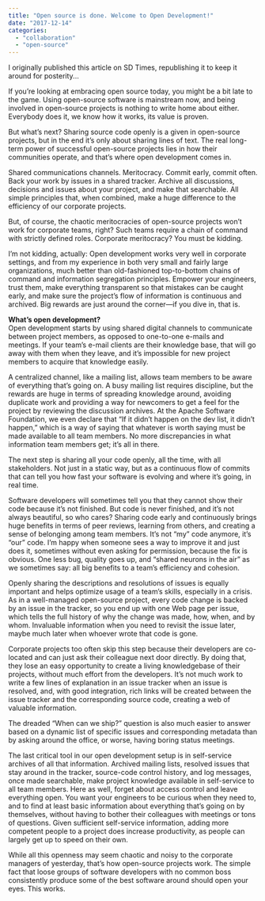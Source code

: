 ```yaml
---
title: "Open source is done. Welcome to Open Development!"
date: "2017-12-14"
categories: 
  - "collaboration"
  - "open-source"
---
```


I originally published this article on SD Times, republishing it to keep it around for posterity...

If you’re looking at embracing open source today, you might be a bit late to the game. Using open-source software is mainstream now, and being involved in open-source projects is nothing to write home about either. Everybody does it, we know how it works, its value is proven.

But what’s next? Sharing source code openly is a given in open-source projects, but in the end it’s only about sharing lines of text. The real long-term power of successful open-source projects lies in how their communities operate, and that’s where open development comes in.

Shared communications channels. Meritocracy. Commit early, commit often. Back your work by issues in a shared tracker. Archive all discussions, decisions and issues about your project, and make that searchable. All simple principles that, when combined, make a huge difference to the efficiency of our corporate projects.

But, of course, the chaotic meritocracies of open-source projects won’t work for corporate teams, right? Such teams require a chain of command with strictly defined roles. Corporate meritocracy? You must be kidding.

I’m not kidding, actually: Open development works very well in corporate settings, and from my experience in both very small and fairly large organizations, much better than old-fashioned top-to-bottom chains of command and information segregation principles. Empower your engineers, trust them, make everything transparent so that mistakes can be caught early, and make sure the project’s flow of information is continuous and archived. Big rewards are just around the corner—if you dive in, that is.

**What’s open development?**  
Open development starts by using shared digital channels to communicate between project members, as opposed to one-to-one e-mails and meetings. If your team’s e-mail clients are their knowledge base, that will go away with them when they leave, and it’s impossible for new project members to acquire that knowledge easily.

A centralized channel, like a mailing list, allows team members to be aware of everything that’s going on. A busy mailing list requires discipline, but the rewards are huge in terms of spreading knowledge around, avoiding duplicate work and providing a way for newcomers to get a feel for the project by reviewing the discussion archives. At the Apache Software Foundation, we even declare that “If it didn’t happen on the dev list, it didn’t happen,” which is a way of saying that whatever is worth saying must be made available to all team members. No more discrepancies in what information team members get; it’s all in there.

The next step is sharing all your code openly, all the time, with all stakeholders. Not just in a static way, but as a continuous flow of commits that can tell you how fast your software is evolving and where it’s going, in real time.

Software developers will sometimes tell you that they cannot show their code because it’s not finished. But code is never finished, and it’s not always beautiful, so who cares? Sharing code early and continuously brings huge benefits in terms of peer reviews, learning from others, and creating a sense of belonging among team members. It’s not “my” code anymore, it’s “our” code. I’m happy when someone sees a way to improve it and just does it, sometimes without even asking for permission, because the fix is obvious. One less bug, quality goes up, and “shared neurons in the air” as we sometimes say: all big benefits to a team’s efficiency and cohesion.

Openly sharing the descriptions and resolutions of issues is equally important and helps optimize usage of a team’s skills, especially in a crisis. As in a well-managed open-source project, every code change is backed by an issue in the tracker, so you end up with one Web page per issue, which tells the full history of why the change was made, how, when, and by whom. Invaluable information when you need to revisit the issue later, maybe much later when whoever wrote that code is gone.

Corporate projects too often skip this step because their developers are co-located and can just ask their colleague next door directly. By doing that, they lose an easy opportunity to create a living knowledgebase of their projects, without much effort from the developers. It’s not much work to write a few lines of explanation in an issue tracker when an issue is resolved, and, with good integration, rich links will be created between the issue tracker and the corresponding source code, creating a web of valuable information.

The dreaded “When can we ship?” question is also much easier to answer based on a dynamic list of specific issues and corresponding metadata than by asking around the office, or worse, having boring status meetings.

The last critical tool in our open development setup is in self-service archives of all that information. Archived mailing lists, resolved issues that stay around in the tracker, source-code control history, and log messages, once made searchable, make project knowledge available in self-service to all team members. Here as well, forget about access control and leave everything open. You want your engineers to be curious when they need to, and to find at least basic information about everything that’s going on by themselves, without having to bother their colleagues with meetings or tons of questions. Given sufficient self-service information, adding more competent people to a project does increase productivity, as people can largely get up to speed on their own.

While all this openness may seem chaotic and noisy to the corporate managers of yesterday, that’s how open-source projects work. The simple fact that loose groups of software developers with no common boss consistently produce some of the best software around should open your eyes. This works.
